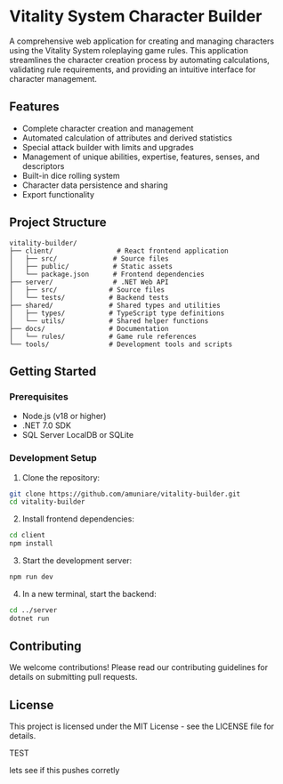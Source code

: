 # Vitality System Character Builder

A comprehensive web application for creating and managing characters using the Vitality System roleplaying game rules. This application streamlines the character creation process by automating calculations, validating rule requirements, and providing an intuitive interface for character management.

## Features

- Complete character creation and management
- Automated calculation of attributes and derived statistics
- Special attack builder with limits and upgrades
- Management of unique abilities, expertise, features, senses, and descriptors
- Built-in dice rolling system
- Character data persistence and sharing
- Export functionality

## Project Structure

```
vitality-builder/
├── client/                # React frontend application
│   ├── src/              # Source files
│   ├── public/           # Static assets
│   └── package.json      # Frontend dependencies
├── server/               # .NET Web API
│   ├── src/             # Source files
│   └── tests/           # Backend tests
├── shared/              # Shared types and utilities
│   ├── types/           # TypeScript type definitions
│   └── utils/           # Shared helper functions
├── docs/                # Documentation
│   └── rules/           # Game rule references
└── tools/               # Development tools and scripts
```

## Getting Started

### Prerequisites
- Node.js (v18 or higher)
- .NET 7.0 SDK
- SQL Server LocalDB or SQLite

### Development Setup

1. Clone the repository:
```bash
git clone https://github.com/amuniare/vitality-builder.git
cd vitality-builder
```

2. Install frontend dependencies:
```bash
cd client
npm install
```

3. Start the development server:
```bash
npm run dev
```

4. In a new terminal, start the backend:
```bash
cd ../server
dotnet run
```

## Contributing

We welcome contributions! Please read our contributing guidelines for details on submitting pull requests.

## License

This project is licensed under the MIT License - see the LICENSE file for details.



TEST

lets see if this pushes corretly
